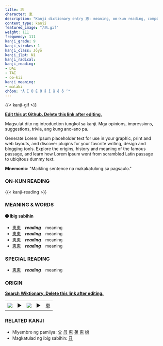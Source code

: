 ```yaml
---
title: 恵
character: 恵
description: "Kanji dictionary entry 恵: meaning, on-kun reading, compounds, origin, related kanji"
content_type: kanji
featured_image: "/恵.gif"
weight: 111
frequency: 111
kanji_grade: 9
kanji_strokes: 1
kanji_class: Jōyō
kanji_jlpt: N1
kanji_radical: 
kanji_reading: 
- DAI
- TAI
- oo-kii
kanji_meaning:
- malaki
chōon: "Ā Ī Ū Ē Ō ā ī ū ē ō ’"
---
```

[//]: # (Don't edit the line below. Kanji animated GIF code is automatically generated.)
{{< kanji-gif >}}

[//]: # (Edit below this line.)

**[Edit this at Github. Delete this link after editing.](https://github.com/tim0g/tim/tree/main/content/kanji/恵/index.md)**

Magsulat dito ng introduction tungkol sa kanji. Mga opinions, impressions, suggestions, trivia, ang kung ano-ano pa.

Generate Lorem Ipsum placeholder text for use in your graphic, print and web layouts, and discover plugins for your favorite writing, design and blogging tools. Explore the origins, history and meaning of the famous passage, and learn how Lorem Ipsum went from scrambled Latin passage to ubiqitous dummy text.
 
**Mnemonic:** "Maikling sentence na makakatulong sa pagsaulo."

### ON-KUN READING

[//]: # (Don't edit the line below. ON-KUN READING code is automatically generated.)
{{< kanji-reading >}}

### MEANING & WORDS

#### ➊ **Ibig sabihin**
  - [恵](../恵)[恵](../恵)　***reading***　meaning
  - [恵](../恵)[恵](../恵)　***reading***　meaning
  - [恵](../恵)[恵](../恵)　***reading***　meaning
  - [恵](../恵)[恵](../恵)　***reading***　meaning

### SPECIAL READING
  - [恵](../恵)[恵](../恵)　***reading***　meaning

### ORIGIN

**[Search Wiktionary. Delete this link after editing.](https://wiktionary.org/wiki/恵)**
<table class="kanji-table"><tr><td>
<img src="60px-恵-bronze.svg.png">
</td><td>▶</td><td>
<img src="60px-恵-oracle.svg.png">
</td><td>▶</td>
<td class="kanji-origin">恵</td>
</tr></table>

### RELATED KANJI
- Miyembro ng pamilya: [父](../父) [母](../母) [恵](../恵) [弟](../弟) [恵](../恵) [娘](../娘)
- Magkatulad ng ibig sabihin: [日](../日)
